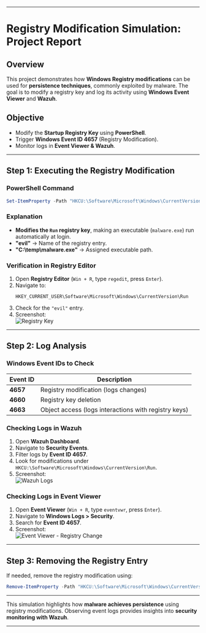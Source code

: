 
---

# **Registry Modification Simulation: Project Report**

## **Overview**
This project demonstrates how **Windows Registry modifications** can be used for **persistence techniques**, commonly exploited by malware. The goal is to modify a registry key and log its activity using **Windows Event Viewer** and **Wazuh**.

## **Objective**
- Modify the **Startup Registry Key** using **PowerShell**.
- Trigger **Windows Event ID 4657** (Registry Modification).
- Monitor logs in **Event Viewer & Wazuh**.

---

## **Step 1: Executing the Registry Modification**
### **PowerShell Command**
```powershell
Set-ItemProperty -Path "HKCU:\Software\Microsoft\Windows\CurrentVersion\Run" -Name "evil" -Value "C:\temp\malware.exe"
```
### **Explanation**
- **Modifies the `Run` registry key**, making an executable (`malware.exe`) run automatically at login.
- **"evil"** → Name of the registry entry.
- **"C:\temp\malware.exe"** → Assigned executable path.

### **Verification in Registry Editor**
1. Open **Registry Editor** (`Win + R`, type `regedit`, press `Enter`).
2. Navigate to:
   ```
   HKEY_CURRENT_USER\Software\Microsoft\Windows\CurrentVersion\Run
   ```
3. Check for the `"evil"` entry.
4. Screenshot:  
   ![Registry Key](event-1.png)

---

## **Step 2: Log Analysis**
### **Windows Event IDs to Check**
| **Event ID** | **Description** |
|-------------|----------------|
| **4657**    | Registry modification (logs changes) |
| **4660**    | Registry key deletion |
| **4663**    | Object access (logs interactions with registry keys) |

### **Checking Logs in Wazuh**
1. Open **Wazuh Dashboard**.
2. Navigate to **Security Events**.
3. Filter logs by **Event ID 4657**.
4. Look for modifications under `HKCU:\Software\Microsoft\Windows\CurrentVersion\Run`.
5. Screenshot:  
   ![Wazuh Logs](event-3.png)

### **Checking Logs in Event Viewer**
1. Open **Event Viewer** (`Win + R`, type `eventvwr`, press `Enter`).
2. Navigate to **Windows Logs > Security**.
3. Search for **Event ID 4657**.
4. Screenshot:  
   ![Event Viewer - Registry Change](event-2.png)

---

## **Step 3: Removing the Registry Entry**
If needed, remove the registry modification using:
```powershell
Remove-ItemProperty -Path "HKCU:\Software\Microsoft\Windows\CurrentVersion\Run" -Name "evil"
```

---

This simulation highlights how **malware achieves persistence** using registry modifications. Observing event logs provides insights into **security monitoring with Wazuh**.

---

